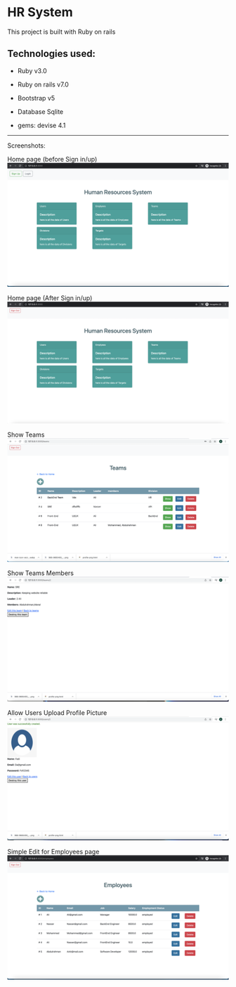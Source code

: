 # HR System

This project is built with Ruby on rails 

## Technologies used:
* Ruby v3.0

* Ruby on rails v7.0

* Bootstrap v5

* Database Sqlite

* gems: devise 4.1

----------
Screenshots:

Home page (before Sign in/up)
![alt](/images/HomePage.png)

Home page (After Sign in/up)
![alt](/images/HomePageAfterReg.png)

Show Teams
![alt](/images/Teams.png)

Show Teams Members
![alt](/images/ShowTeamMem.png)

Allow Users Upload Profile Picture
![alt](/images/AllowUpPic.png)

Simple Edit for Employees page
![alt](/images/Emp.png)